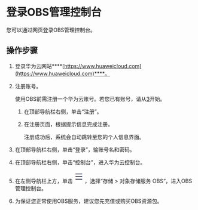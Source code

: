 # 登录OBS管理控制台<a name="obs_03_0305"></a>

您可以通过网页登录OBS管理控制台。

## 操作步骤<a name="section58626732"></a>

1.  登录华为云网站****[https://www.huaweicloud.com](https://www.huaweicloud.com)****。
2.  注册账号。

    使用OBS前需注册一个华为云账号。若您已有账号，请从[3](#li20682154824415)开始。

    1.  在顶部导航栏右侧，单击“注册”。
    2.  在注册页面，根据提示信息完成注册。

        注册成功后，系统会自动跳转至您的个人信息界面。

3.  <a name="li20682154824415"></a>在顶部导航栏右侧，单击“登录”，输账号名和密码。
4.  在顶部导航栏右侧，单击“控制台”，进入华为云控制台。
5.  在左侧导航栏上方，单击![](figures/icon-service-list.png)，选择“存储  \>  对象存储服务 OBS“，进入OBS管理控制台。
6.  为保证您正常使用OBS服务，建议您先充值或购买OBS资源包。

